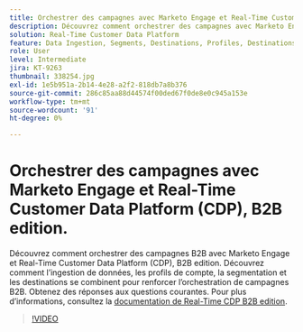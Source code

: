 ```yaml
---
title: Orchestrer des campagnes avec Marketo Engage et Real-Time Customer Data Platform, B2B edition
description: Découvrez comment orchestrer des campagnes avec Marketo Engage et Real-Time Customer Data Platform (CDP), B2B edition.
solution: Real-Time Customer Data Platform
feature: Data Ingestion, Segments, Destinations, Profiles, Destinations
role: User
level: Intermediate
jira: KT-9263
thumbnail: 338254.jpg
exl-id: 1e5b951a-2b14-4e28-a2f2-818db7a8b376
source-git-commit: 286c85aa88d44574f00ded67f0de8e0c945a153e
workflow-type: tm+mt
source-wordcount: '91'
ht-degree: 0%

---
```


# Orchestrer des campagnes avec Marketo Engage et Real-Time Customer Data Platform (CDP), B2B edition.

Découvrez comment orchestrer des campagnes B2B avec Marketo Engage et Real-Time Customer Data Platform (CDP), B2B edition. Découvrez comment l’ingestion de données, les profils de compte, la segmentation et les destinations se combinent pour renforcer l’orchestration de campagnes B2B. Obtenez des réponses aux questions courantes. Pour plus d’informations, consultez la [documentation de Real-Time CDP B2B edition](https://experienceleague.adobe.com/docs/experience-platform/rtcdp/b2b-overview.html?lang=fr).

>[!VIDEO](https://video.tv.adobe.com/v/3450782?learn=on&enablevpops&captions=fre_fr)
